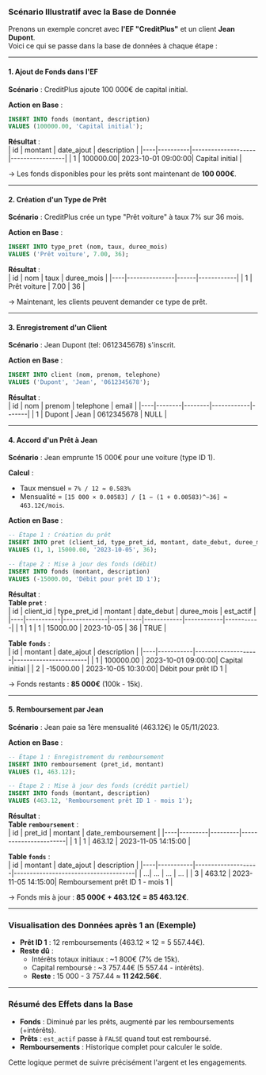 ### Scénario Illustratif avec la Base de Donnée

Prenons un exemple concret avec **l'EF "CreditPlus"** et un client **Jean Dupont**.  
Voici ce qui se passe dans la base de données à chaque étape :

---

#### **1. Ajout de Fonds dans l'EF**  
**Scénario** : CreditPlus ajoute 100 000€ de capital initial.  

**Action en Base** :  
```sql
INSERT INTO fonds (montant, description) 
VALUES (100000.00, 'Capital initial');
```

**Résultat** :  
| id | montant  | date_ajout         | description     |
|----|----------|--------------------|-----------------|
| 1  | 100000.00| 2023-10-01 09:00:00| Capital initial |

→ Les fonds disponibles pour les prêts sont maintenant de **100 000€**.

---

#### **2. Création d'un Type de Prêt**  
**Scénario** : CreditPlus crée un type "Prêt voiture" à taux 7% sur 36 mois.  

**Action en Base** :  
```sql
INSERT INTO type_pret (nom, taux, duree_mois) 
VALUES ('Prêt voiture', 7.00, 36);
```

**Résultat** :  
| id | nom           | taux | duree_mois |
|----|---------------|------|------------|
| 1  | Prêt voiture  | 7.00 | 36         |

→ Maintenant, les clients peuvent demander ce type de prêt.

---

#### **3. Enregistrement d'un Client**  
**Scénario** : Jean Dupont (tel: 0612345678) s'inscrit.  

**Action en Base** :  
```sql
INSERT INTO client (nom, prenom, telephone) 
VALUES ('Dupont', 'Jean', '0612345678');
```

**Résultat** :  
| id | nom    | prenom | telephone  | email |
|----|--------|--------|------------|-------|
| 1  | Dupont | Jean   | 0612345678 | NULL  |

---

#### **4. Accord d'un Prêt à Jean**  
**Scénario** : Jean emprunte 15 000€ pour une voiture (type ID 1).  

**Calcul** :  
- Taux mensuel = `7% / 12 ≈ 0.583%`  
- Mensualité = `[15 000 × 0.00583] / [1 − (1 + 0.00583)^−36] ≈ 463.12€/mois`.  

**Action en Base** :  
```sql
-- Étape 1 : Création du prêt
INSERT INTO pret (client_id, type_pret_id, montant, date_debut, duree_mois) 
VALUES (1, 1, 15000.00, '2023-10-05', 36);

-- Étape 2 : Mise à jour des fonds (débit)
INSERT INTO fonds (montant, description) 
VALUES (-15000.00, 'Débit pour prêt ID 1');
```

**Résultat** :  
**Table `pret`** :  
| id | client_id | type_pret_id | montant  | date_debut | duree_mois | est_actif |
|----|-----------|--------------|----------|------------|------------|-----------|
| 1  | 1         | 1            | 15000.00 | 2023-10-05 | 36         | TRUE      |

**Table `fonds`** :  
| id | montant   | date_ajout         | description           |
|----|-----------|--------------------|-----------------------|
| 1  | 100000.00 | 2023-10-01 09:00:00| Capital initial       |
| 2  | -15000.00 | 2023-10-05 10:30:00| Débit pour prêt ID 1  |

→ Fonds restants : **85 000€** (100k - 15k).

---

#### **5. Remboursement par Jean**  
**Scénario** : Jean paie sa 1ère mensualité (463.12€) le 05/11/2023.  

**Action en Base** :  
```sql
-- Étape 1 : Enregistrement du remboursement
INSERT INTO remboursement (pret_id, montant) 
VALUES (1, 463.12);

-- Étape 2 : Mise à jour des fonds (crédit partiel)
INSERT INTO fonds (montant, description) 
VALUES (463.12, 'Remboursement prêt ID 1 - mois 1');
```

**Résultat** :  
**Table `remboursement`** :  
| id | pret_id | montant | date_remboursement    |
|----|---------|---------|-----------------------|
| 1  | 1       | 463.12  | 2023-11-05 14:15:00   |

**Table `fonds`** :  
| id | montant   | date_ajout         | description                          |
|----|-----------|--------------------|--------------------------------------|
| ...| ...       | ...                | ...                                  |
| 3  | 463.12    | 2023-11-05 14:15:00| Remboursement prêt ID 1 - mois 1     |

→ Fonds mis à jour : **85 000€ + 463.12€ = 85 463.12€**.  

---

### Visualisation des Données après 1 an (Exemple)  
- **Prêt ID 1** : 12 remboursements (463.12 × 12 = 5 557.44€).  
- **Reste dû** :  
  - Intérêts totaux initiaux : ~1 800€ (7% de 15k).  
  - Capital remboursé : ~3 757.44€ (5 557.44 - intérêts).  
  - **Reste** : 15 000 - 3 757.44 ≈ **11 242.56€**.  

---

### Résumé des Effets dans la Base  
- **Fonds** : Diminué par les prêts, augmenté par les remboursements (+intérêts).  
- **Prêts** : `est_actif` passe à `FALSE` quand tout est remboursé.  
- **Remboursements** : Historique complet pour calculer le solde.  

Cette logique permet de suivre précisément l'argent et les engagements.